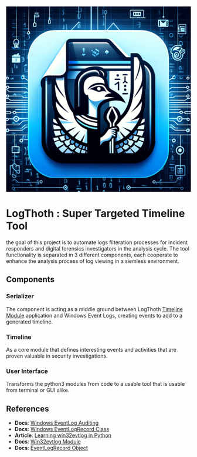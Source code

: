 ![some kickass logo](https://github.com/Ng00m4lDhuhr/LogThoth/blob/main/Logo.png)
# LogThoth : Super Targeted Timeline Tool
the goal of this project is to automate logs filteration processes for incident responders and digital forensics investigators in the analysis cycle. The tool functionality is separated in 3 different components, each cooperate to enhance the analysis process of log viewing in a siemless environment.

## Components
### Serializer
The component is acting as a middle ground between LogThoth [Timeline Module](https://github.com/Ng00m4lDhuhr/LogThoth/blob/main/#timeline) application and Windows Event Logs, creating events to add to a generated timeline. 
### Timeline
As a core module that defines interesting events and activities that are proven valuable in security investigations.
### User Interface
Transforms the python3 modules from code to a usable tool that is usable from terminal or GUI alike.

References
---
* **Docs**: [Windows EventLog Auditing](https://learn.microsoft.com/en-us/windows/security/threat-protection/auditing/event-4624)
* **Docs**: [Windows EventLogRecord Class](https://learn.microsoft.com/en-us/dotnet/api/system.diagnostics.eventing.reader.eventlogrecord?view=dotnet-plat-ext-7.0)
* **Article**: [Learning win32evtlog in Python](https://ph20eow.gitbook.io/tech-stuff/silketw/learning-win32evtlog-in-python)
* **Docs**: [Win32evtlog Module](https://timgolden.me.uk/pywin32-docs/win32evtlog.html)
* **Docs**: [EventLogRecord Object](https://timgolden.me.uk/pywin32-docs/PyEventLogRecord.html)
